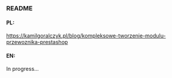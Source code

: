 ### README

#### PL:
https://kamilgoralczyk.pl/blog/kompleksowe-tworzenie-modulu-przewoznika-prestashop

#### EN:
In progress...